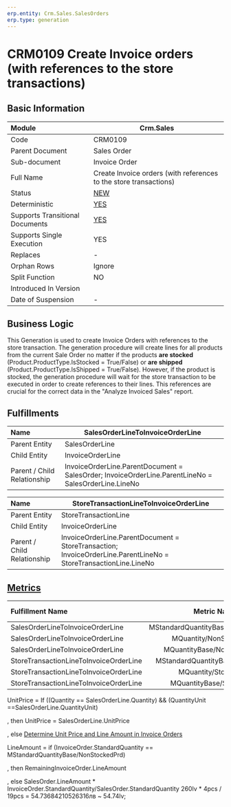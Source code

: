 ```yaml
---
erp.entity: Crm.Sales.SalesOrders
erp.type: generation
---
```


# CRM0109 Create Invoice orders (with references to the store transactions)

## Basic Information

| Module                          | Crm.Sales                                                    |
| :------------------------------ | ------------------------------------------------------------ |
| Code                            | CRM0109                                                      |
| Parent Document                 | Sales Order                                                  |
| Sub-document                    | Invoice Order                                                |
| Full Name                       | Create Invoice orders (with references to the store transactions) |
| Status                          | [NEW](xref:generation-procedures) |
| Deterministic                   | [YES](https://olddocs.erp.net/tech/document-generation-and-transitional-documents-194314241.html) |
| Supports Transitional Documents | [YES](https://docs.erp.net/tech/advanced/documents/transitional-documents.html) |
| Supports Single Execution       | YES                                                          |
| Replaces                        | -                                                            |
| Orphan Rows                     | Ignore                                                       |
| Split Function                  | NO                                                           |
| Introduced In Version           |                                                              |
| Date of Suspension              | -                                                            |

##  Business Logic

This Generation is used to create Invoice Orders with references to the store transaction. 
The generation procedure will create lines for all products from the current Sale Order no matter if the products **are stocked** (Product.ProductType.IsStocked = True/False) or **are shipped** (Product.ProductType.IsShipped = True/False). 
However, if the product is stocked, the generation procedure will wait for the store transaction to be executed in order to create references to their lines.
This references are crucial for the correct data in the "Analyze Invoiced Sales" report.

## Fulfillments

| Name                        | SalesOrderLineToInvoiceOrderLine                             |
| :-------------------------- | ------------------------------------------------------------ |
| Parent Entity               | SalesOrderLine                                               |
| Child Entity                | InvoiceOrderLine                                             |
| Parent / Child Relationship | InvoiceOrderLine.ParentDocument = SalesOrder; InvoiceOrderLine.ParentLineNo = SalesOrderLine.LineNo |


| Name                        | StoreTransactionLineToInvoiceOrderLine                       |
| :-------------------------- | ------------------------------------------------------------ |
| Parent Entity               | StoreTransactionLine                                         |
| Child Entity                | InvoiceOrderLine                                             |
| Parent / Child Relationship | InvoiceOrderLine.ParentDocument = StoreTransaction; InvoiceOrderLine.ParentLineNo = StoreTransactionLine.LineNo |

## [Metrics](../reference/metrics.md)

| Fulfillment Name                       |             Metric Name             |                 Measurement Unit                 | Parent Value                              | Child Value                           | New Record |
| :------------------------------------- | :---------------------------------: | :----------------------------------------------: | :---------------------------------------- | :------------------------------------ | :--------- |
| SalesOrderLineToInvoiceOrderLine       | MStandardQuantityBase/NonStockedPrd |    SalesOrderLine.Product.BaseMeasurementUnit    | SalesOrderLine.StandardQuantityBase       | InvoiceOrderLine.StandardQuantityBase | YES        |
| SalesOrderLineToInvoiceOrderLine       |       MQuantity/NonStockedPrd       |           SalesOrderLine.QuantityUnit            | SalesOrderLine.Quantity                   | InvoiceOrderLine.Quantity             | NO         |
| SalesOrderLineToInvoiceOrderLine       |     MQuantityBase/NonStockedPrd     |    SalesOrderLine.Product.BaseMeasurementUnit    | SalesOrderLine.QuantityBase               | InvoiceOrderLine.QuantityBase         | NO         |
| StoreTransactionLineToInvoiceOrderLine |  MStandardQuantityBase/StockedPrd   | StoreTransactionLine.Product.BaseMeasurementUnit | StoreTransactionLine.StandardQuantityBase | InvoiceOrderLine.StandardQuantityBase | YES        |
| StoreTransactionLineToInvoiceOrderLine |        MQuantity/StockedPrd         |        StoreTransactionLine.QuantityUnit         | StoreTransactionLine.Quantity             | InvoiceOrderLine.Quantity             | NO         |
| StoreTransactionLineToInvoiceOrderLine |      MQuantityBase/StockedPrd       | StoreTransactionLine.Product.BaseMeasurementUnit | StoreTransactionLine.QuantityBase         | InvoiceOrderLine.QuantityBase         | NO         |

UnitPrice = If ((Quantity == SalesOrderLine.Quantity) && (QuantityUnit ==SalesOrderLine.QuantityUnit)

, then UnitPrice = SalesOrderLine.UnitPrice 

, else [Determine Unit Price and Line Amount in Invoice Orders](xref:determine-unit-price-and-line-amount-in-invoice-orders)


LineAmount = if (InvoiceOrder.StandardQuantity == MStandardQuantityBase/NonStockedPrd)

, then RemainingInvoiceOrder.LineAmount

, else SalesOrder.LineAmount * InvoiceOrder.StandardQuantity/SalesOrder.StandardQuantity  260lv * 4pcs / 19pcs = 54.73684210526316лв ~ 54.74lv;
